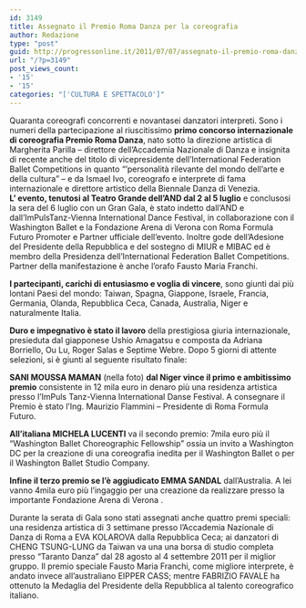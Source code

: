 ```yaml
---
id: 3149
title: Assegnato il Premio Roma Danza per la coreografia
author: Redazione
type: "post"
guid: http://progressonline.it/2011/07/07/assegnato-il-premio-roma-danza-per-la-coreografia/
url: "/?p=3149"
post_views_count:
- '15'
- '15'
categories: "['CULTURA E SPETTACOLO']"
---
```


Quaranta coreografi concorrenti e novantasei danzatori interpreti. Sono i numeri della partecipazione al riuscitissimo **primo concorso internazionale di coreografia Premio Roma Danza**, nato sotto la direzione artistica di Margherita Parilla – direttore dell’Accademia Nazionale di Danza e insignita di recente anche del titolo di vicepresidente dell’International Federation Ballet Competitions in quanto “’personalità rilevante del mondo dell’arte e della cultura” – e da Ismael Ivo, coreografo e interprete di fama internazionale e direttore artistico della Biennale Danza di Venezia.   
 **L’ evento, tenutosi al Teatro Grande dell’AND dal 2 al 5 luglio** e conclusosi la sera del 6 luglio con un Gran Gala, è stato indetto dall’AND e dall’ImPulsTanz-Vienna International Dance Festival, in collaborazione con il Washington Ballet e la Fondazione Arena di Verona con Roma Formula Futuro Promoter e Partner ufficiale dell’evento. Inoltre gode dell’Adesione del Presidente della Repubblica e del sostegno di MIUR e MIBAC ed è membro della Presidenza dell’International Federation Ballet Competitions. Partner della manifestazione è anche l’orafo Fausto Maria Franchi.

**I partecipanti, carichi di entusiasmo e voglia di vincere**, sono giunti dai più lontani Paesi del mondo: Taiwan, Spagna, Giappone, Israele, Francia, Germania, Olanda, Repubblica Ceca, Canada, Australia, Niger e naturalmente Italia.

**Duro e impegnativo è stato il lavoro** della prestigiosa giuria internazionale, presieduta dal giapponese Ushio Amagatsu e composta da Adriana Borriello, Ou Lu, Roger Salas e Septime Webre. Dopo 5 giorni di attente selezioni, si è giunti al seguente risultato finale:

**SANI MOUSSA MAMAN** (nella foto) **dal Niger vince il primo e ambitissimo premio** consistente in 12 mila euro in denaro più una residenza artistica presso l’ImPuls Tanz-Vienna International Danse Festival. A consegnare il Premio è stato l’Ing. Maurizio Flammini – Presidente di Roma Formula Futuro.

**All’italiana MICHELA LUCENTI** va il secondo premio: 7mila euro più il “Washington Ballet Choreographic Fellowship” ossia un invito a Washington DC per la creazione di una coreografia inedita per il Washington Ballet o per il Washington Ballet Studio Company.

**Infine il terzo premio se l’è aggiudicato EMMA SANDAL** dall’Australia. A lei vanno 4mila euro più l’ingaggio per una creazione da realizzare presso la importante Fondazione Arena di Verona .

Durante la serata di Gala sono stati assegnati anche quattro premi speciali: una residenza artistica di 3 settimane presso l’Accademia Nazionale di Danza di Roma a EVA KOLAROVA dalla Repubblica Ceca; ai danzatori di CHENG TSUNG-LUNG da Taiwan va una una borsa di studio completa presso “Taranto Danza” dal 28 agosto al 4 settembre 2011 per il miglior gruppo. Il premio speciale Fausto Maria Franchi, come migliore interprete, è andato invece all’australiano EIPPER CASS; mentre FABRIZIO FAVALE ha ottenuto la Medaglia del Presidente della Repubblica al talento coreografico italiano.